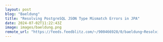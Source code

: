 ```yaml
---
layout: post
blog: "Baeldung"
title: "Resolving PostgreSQL JSON Type Mismatch Errors in JPA"
date: 2024-07-02T11:22:43Z
image: images/baeldung.png
remote_url: "https://feeds.feedblitz.com/~/900466928/0/baeldung~Resolving-PostgreSQL-JSON-Type-Mismatch-Errors-in-JPA"
---
```

